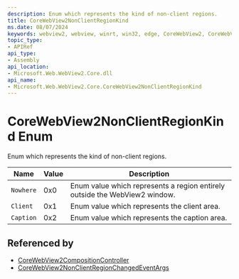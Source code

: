```yaml
---
description: Enum which represents the kind of non-client regions.
title: CoreWebView2NonClientRegionKind
ms.date: 08/07/2024
keywords: webview2, webview, winrt, win32, edge, CoreWebView2, CoreWebView2Controller, browser control, edge html, CoreWebView2NonClientRegionKind
topic_type:
- APIRef
api_type:
- Assembly
api_location:
- Microsoft.Web.WebView2.Core.dll
api_name:
- Microsoft.Web.WebView2.Core.CoreWebView2NonClientRegionKind
---
```


# CoreWebView2NonClientRegionKind Enum

Enum which represents the kind of non-client regions.

| Name |  Value | Description |
|--|--|--|
|`Nowhere` | 0x0  |  Enum value which represents a region entirely outside the WebView2 window.|
|`Client` | 0x1  |  Enum value which represents the client area.|
|`Caption` | 0x2  |  Enum value which represents the caption area.|


## Referenced by

- [CoreWebView2CompositionController](corewebview2compositioncontroller.md)
- [CoreWebView2NonClientRegionChangedEventArgs](corewebview2nonclientregionchangedeventargs.md)
